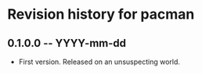 # Revision history for pacman

## 0.1.0.0 -- YYYY-mm-dd

* First version. Released on an unsuspecting world.
